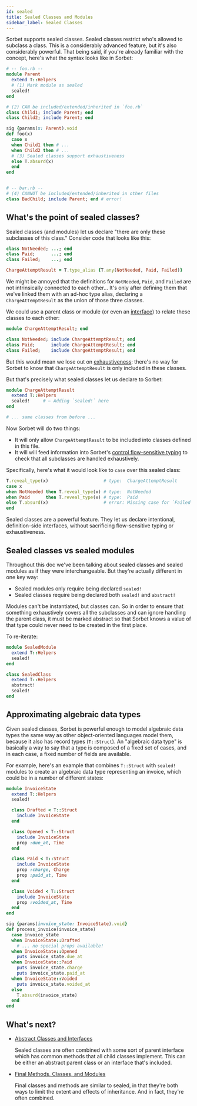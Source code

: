 ```yaml
---
id: sealed
title: Sealed Classes and Modules
sidebar_label: Sealed Classes
---
```


Sorbet supports sealed classes. Sealed classes restrict who's allowed to
subclass a class. This is a considerably advanced feature, but it's also
considerably powerful. That being said, if you're already familiar with the
concept, here's what the syntax looks like in Sorbet:

```ruby
# -- foo.rb --
module Parent
  extend T::Helpers
  # (1) Mark module as sealed
  sealed!
end

# (2) CAN be included/extended/inherited in `foo.rb`
class Child1; include Parent; end
class Child2; include Parent; end

sig {params(x: Parent).void
def foo(x)
  case x
  when Child1 then # ...
  when Child2 then # ...
  # (3) Sealed classes support exhaustiveness
  else T.absurd(x)
  end
end


# -- bar.rb --
# (4) CANNOT be included/extended/inherited in other files
class BadChild; include Parent; end # error!
```

## What's the point of sealed classes?

Sealed classes (and modules) let us declare "there are only these subclasses of
this class." Consider code that looks like this:

```ruby
class NotNeeded; ...; end
class Paid;      ...; end
class Failed;    ...; end

ChargeAttemptResult = T.type_alias {T.any(NotNeeded, Paid, Failed)}
```

We might be annoyed that the definitions for `NotNeeded`, `Paid`, and `Failed`
are not intrinsically connected to each other... It's only after defining them
that we've linked them with an ad-hoc type alias, declaring a
`ChargeAttemptResult` as the union of those three classes.

We could use a parent class or module (or even an [interface](abstract.md)) to
relate these classes to each other:

```ruby
module ChargeAttemptResult; end

class NotNeeded; include ChargeAttemptResult; end
class Paid;      include ChargeAttemptResult; end
class Failed;    include ChargeAttemptResult; end
```

But this would mean we lose out on [exhaustiveness](exhaustiveness.md): there's
no way for Sorbet to know that `ChargeAttemptResult` is only included in these
classes.

But that's precisely what sealed classes let us declare to Sorbet:

```ruby
module ChargeAttemptResult
  extend T::Helpers
  sealed!     # ← Adding `sealed!` here
end

# ... same classes from before ...
```

Now Sorbet will do two things:

- It will only allow `ChargeAttemptResult` to be included into classes defined
  in this file.
- It will will feed information into Sorbet's
  [control flow-sensitive typing](flow-sensitive.md) to check that all
  subclasses are handled exhaustively.

Specifically, here's what it would look like to `case` over this sealed class:

```ruby
T.reveal_type(x)                     # type:  ChargeAttemptResult
case x
when NotNeeded then T.reveal_type(x) # type:  NotNeeded
when Paid      then T.reveal_type(x) # type:  Paid
else T.absurd(x)                     # error: Missing case for `Failed`
end
```

Sealed classes are a powerful feature. They let us declare intentional,
definition-side interfaces, without sacrificing flow-sensitive typing or
exhaustiveness.

## Sealed classes vs sealed modules

Throughout this doc we've been talking about sealed classes and sealed modules
as if they were interchangeable. But they're actually different in one key way:

- Sealed modules only require being declared `sealed!`
- Sealed classes require being declared both `sealed!` and `abstract!`

Modules can't be instantiated, but classes can. So in order to ensure that
something exhaustively covers all the subclasses and can ignore handling the
parent class, it must be marked abstract so that Sorbet knows a value of that
type could never need to be created in the first place.

To re-iterate:

```ruby
module SealedModule
  extend T::Helpers
  sealed!
end

class SealedClass
  extend T::Helpers
  abstract!
  sealed!
end
```

## Approximating algebraic data types

Given sealed classes, Sorbet is powerful enough to model algebraic data types
the same way as other object-oriented languages model them, because it also has
record types (`T::Struct`). An "algebraic data type" is basically a way to say
that a type is composed of a fixed set of cases, and in each case, a fixed
number of fields are available.

For example, here's an example that combines `T::Struct` with `sealed!` modules
to create an algebraic data type representing an invoice, which could be in a
number of different states:

```ruby
module InvoiceState
  extend T::Helpers
  sealed!

  class Drafted < T::Struct
    include InvoiceState
  end

  class Opened < T::Struct
    include InvoiceState
    prop :due_at, Time
  end

  class Paid < T::Struct
    include InvoiceState
    prop :charge, Charge
    prop :paid_at, Time
  end

  class Voided < T::Struct
    include InvoiceState
    prop :voided_at, Time
  end
end

sig {params(invoice_state: InvoiceState).void}
def process_invoice(invoice_state)
  case invoice_state
  when InvoiceState::Drafted
    # ... no special props available!
  when InvoiceState::Opened
    puts invoice_state.due_at
  when InvoiceState::Paid
    puts invoice_state.charge
    puts invoice_state.paid_at
  when InvoiceState::Voided
    puts invoice_state.voided_at
  else
    T.absurd(invoice_state)
  end
end
```

## What's next?

- [Abstract Classes and Interfaces](abstract.md)

  Sealed classes are often combined with some sort of parent interface which has
  common methods that all child classes implement. This can be either an
  abstract parent class or an interface that's included.

- [Final Methods, Classes, and Modules](final.md)

  Final classes and methods are similar to sealed, in that they're both ways to
  limit the extent and effects of inheritance. And in fact, they're often
  combined.
